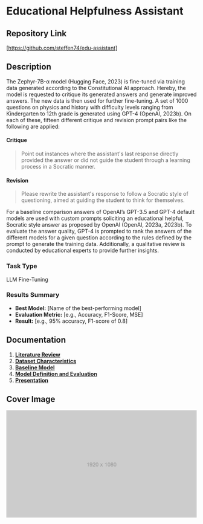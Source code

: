 # Educational Helpfulness Assistant

## Repository Link

[https://github.com/steffen74/edu-assistant]

## Description

The Zephyr-7B-α model (Hugging Face, 2023) is fine-tuned via training data generated according to the Constitutional AI approach. Hereby, the model is requested to critique its generated answers and generate improved answers. The new data is then used for further fine-tuning. A set of 1000 questions on physics and history with difficulty levels ranging from Kindergarten to 12th grade is generated using GPT-4 (OpenAI, 2023b). On each of these, fifteen different critique and revision prompt pairs like the following are applied:

#### Critique

> Point out instances where the assistant's last response directly provided the answer or did not guide the student through a learning process in a Socratic manner.

#### Revision

> Please rewrite the assistant's response to follow a Socratic style of questioning, aimed at guiding the student to think for themselves.

For a baseline comparison answers of OpenAI’s GPT-3.5 and GPT-4 default models are used with custom prompts soliciting an educational helpful, Socratic style answer as proposed by OpenAI (OpenAI, 2023a, 2023b).
To evaluate the answer quality, GPT-4 is prompted to rank the answers of the different models for a given question according to the rules defined by the prompt to generate the training data. Additionally, a qualitative review is conducted by educational experts to provide further insights.

### Task Type

LLM Fine-Tuning

### Results Summary

- **Best Model:** [Name of the best-performing model]
- **Evaluation Metric:** [e.g., Accuracy, F1-Score, MSE]
- **Result:** [e.g., 95% accuracy, F1-score of 0.8]

## Documentation

1. **[Literature Review](0_LiteratureReview/README.md)**
2. **[Dataset Characteristics](1_DatasetCharacteristics/exploratory_data_analysis.ipynb)**
3. **[Baseline Model](2_BaselineModel/baseline_model.ipynb)**
4. **[Model Definition and Evaluation](3_Model/model_definition_evaluation)**
5. **[Presentation](4_Presentation/README.md)**

## Cover Image

![Project Cover Image](CoverImage/cover_image.png)
